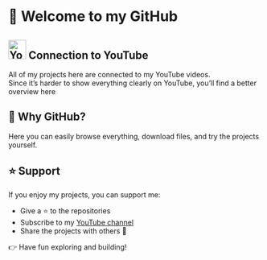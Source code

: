 # 👋 Welcome to my GitHub

## <img width="35" height="38" alt="Youtube_logo" src="https://github.com/user-attachments/assets/b3975ed4-adde-4141-aac9-945f6a37d26c" /> Connection to YouTube
All of my projects here are connected to my YouTube videos.  
Since it’s harder to show everything clearly on YouTube, you’ll find a better overview here

## 🚀 Why GitHub?
Here you can easily browse everything, download files, and try the projects yourself.

## ⭐ Support
If you enjoy my projects, you can support me:  
- Give a ⭐ to the repositories  
- Subscribe to my [YouTube channel](https://www.youtube.com/@LyTack)  
- Share the projects with others 🚀  

👉 Have fun exploring and building!
